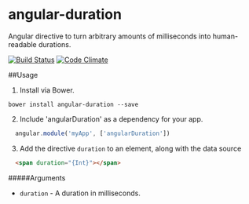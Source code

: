 angular-duration
==================

Angular directive to turn arbitrary amounts of milliseconds into human-readable durations.

[![Build Status](https://travis-ci.org/ketilovre/angular-duration.svg?branch=master)](https://travis-ci.org/ketilovre/angular-duration)
[![Code Climate](https://codeclimate.com/github/ketilovre/angular-duration.png)](https://codeclimate.com/github/ketilovre/angular-duration)

##Usage

1. Install via Bower.

  `bower install angular-duration --save`

2. Include 'angularDuration' as a dependency for your app.

  ```javascript
    angular.module('myApp', ['angularDuration'])
  ```

3. Add the directive `duration` to an element, along with the data source
  ```html
    <span duration="{Int}"></span>
  ```

#####Arguments

- `duration` - A duration in milliseconds.
